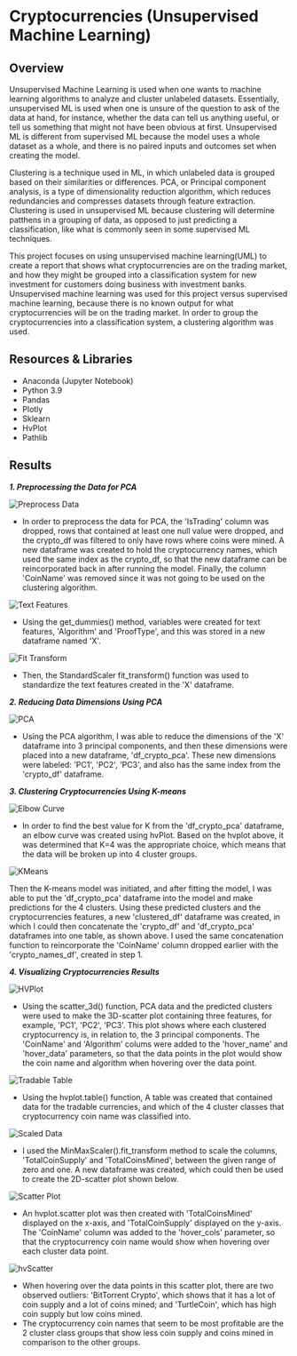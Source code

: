# Cryptocurrencies (Unsupervised Machine Learning)

## Overview 

Unsupervised Machine Learning is used when one wants to machine learning algorithms to analyze and cluster unlabeled datasets. Essentially, unsupervised ML is used when one is unsure of the question to ask of the data at hand, for instance, whether the data can tell us anything useful, or tell us something that might not have been obvious at first. Unsupervised ML is different from supervised ML because the model uses a whole dataset as a whole, and there is no paired inputs and outcomes set when creating the model. 

Clustering is a technique used in ML, in which unlabeled data is grouped based on their similarities or differences. PCA, or Principal component analysis, is a type of dimensionality reduction algorithm, which reduces redundancies and compresses datasets through feature extraction. Clustering is used in unsupervised ML because clustering will determine patthens in a grouping of data, as opposed to just predicting a classification, like what is commonly seen in some supervised ML techniques. 

This project focuses on using unsupervised machine learning(UML) to create a report that shows what cryptocurrencies are on the trading market, and how they might be grouped into a classification system for new investment for customers doing business with investment banks. Unsupervised machine learning was used for this project versus supervised machine learning, because there is no known output for what cryptocurrencies will be on the trading market. In order to group the cryptocurrencies into a classification system, a clustering algorithm was used. 

## Resources & Libraries

* Anaconda (Jupyter Notebook)
* Python 3.9
* Pandas 
* Plotly
* Sklearn
* HvPlot 
* Pathlib 

## Results 

***1. Preprocessing the Data for PCA***

![Preprocess Data](https://github.com/Lucky777b/Cryptocurrencies/blob/main/Resources/cluster_cryptoDF.png)

* In order to preprocess the data for PCA, the 'IsTrading' column was dropped, rows that contained at least one null value were dropped, and the crypto_df was filtered to only have rows where coins were mined. A new dataframe was created to hold the cryptocurrency names, which used the same index as the crypto_df, so that the new dataframe can be reincorporated back in after running the model. Finally, the column 'CoinName' was removed since it was not going to be used on the clustering algorithm.

![Text Features](https://github.com/Lucky777b/Cryptocurrencies/blob/main/Resources/text_features.png)

* Using the get_dummies() method, variables were created for text features, 'Algorithm' and 'ProofType', and this was stored in a new dataframe named 'X'. 

![Fit Transform](https://github.com/Lucky777b/Cryptocurrencies/blob/main/Resources/fit_transform.png)

* Then, the StandardScaler fit_transform() function was used to standardize the text features created in the 'X' dataframe.

***2. Reducing Data Dimensions Using PCA***

![PCA](https://github.com/Lucky777b/Cryptocurrencies/blob/main/Resources/PCA.png)

* Using the PCA algorithm, I was able to reduce the dimensions of the 'X' dataframe into 3 principal components, and then these dimensions were placed into a new dataframe, 'df_crypto_pca'. These new dimensions were labeled: 'PC1', 'PC2', 'PC3', and also has the same index from the 'crypto_df' dataframe.

***3. Clustering Cryptocurrencies Using K-means***

![Elbow Curve](https://github.com/Lucky777b/Cryptocurrencies/blob/main/Resources/elbow_curve.png)

* In order to find the best value for K from the 'df_crypto_pca' dataframe, an elbow curve was created using hvPlot. Based on the hvplot above, it was determined that K=4 was the appropriate choice, which means that the data will be broken up into 4 cluster groups. 

![KMeans](https://github.com/Lucky777b/Cryptocurrencies/blob/main/Resources/K_means.png)

Then the K-means model was initiated, and after fitting the model, I was able to put the 'df_crypto_pca' dataframe into the model and make predictions for the 4 clusters. Using these predicted clusters and the cryptocurrencies features, a new 'clustered_df' dataframe was created, in which I could then concatenate the 'crypto_df' and 'df_crypto_pca' dataframes into one table, as shown above. I used the same concatenation function to reincorporate the 'CoinName' column dropped earlier with the 'crypto_names_df', created in step 1. 

***4. Visualizing Cryptocurrencies Results***

![HVPlot](https://github.com/Lucky777b/Cryptocurrencies/blob/main/Resources/3Dscatter_clusters.png)

* Using the scatter_3d() function, PCA data and the predicted clusters were used to make the 3D-scatter plot containing three features, for example, 'PC1', 'PC2', 'PC3'. This plot shows where each clustered cryptocurrency is, in relation to, the 3 principal components. The 'CoinName' and 'Algorithm' colums were added to the 'hover_name' and 'hover_data' parameters, so that the data points in the plot would show the coin name and algorithm when hovering over the data point.

![Tradable Table](https://github.com/Lucky777b/Cryptocurrencies/blob/main/Resources/tradable_cryptoTable.png)

* Using the hvplot.table() function, A table was created that contained data for the tradable currencies, and which of the 4 cluster classes that cryptocurrency coin name was classified into. 

![Scaled Data](https://github.com/Lucky777b/Cryptocurrencies/blob/main/Resources/clustered_df_scaled.png)

* I used the MinMaxScaler().fit_transform method to scale the columns, 'TotalCoinSupply' and 'TotalCoinsMined', between the given range of zero and one. A new dataframe was created, which could then be used to create the 2D-scatter plot shown below. 

![Scatter Plot](https://github.com/Lucky777b/Cryptocurrencies/blob/main/Resources/plot_df_scatter.png)

* An hvplot.scatter plot was then created with 'TotalCoinsMined' displayed on the x-axis, and 'TotalCoinSupply' displayed on the y-axis. The 'CoinName' column was added to the 'hover_cols' parameter, so that the cryptocurrency coin name would show when hovering over each cluster data point.

![hvScatter](https://github.com/Lucky777b/Cryptocurrencies/blob/main/Resources/hvPlot_scatter.png)

* When hovering over the data points in this scatter plot, there are two observed outliers: 'BitTorrent Crypto', which shows that it has a lot of coin supply and a lot of coins mined; and 'TurtleCoin', which has high coin supply but low coins mined. 
* The cryptocurrency coin names that seem to be most profitable are the 2 cluster class groups that show less coin supply and coins mined in comparison to the other groups. 
 